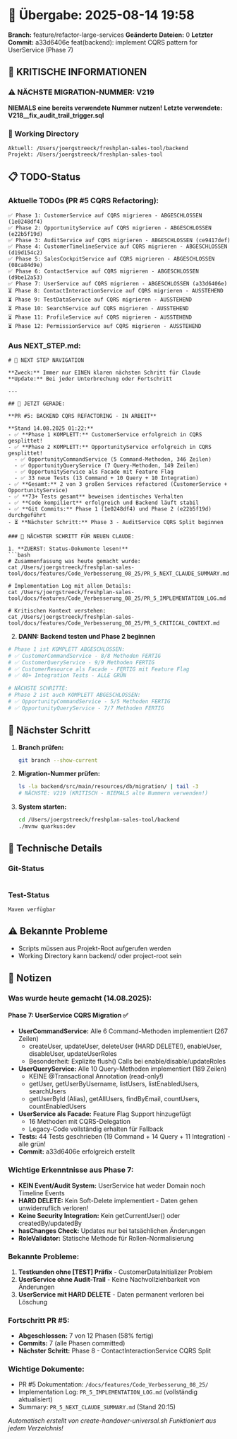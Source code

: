 # 🤝 Übergabe: 2025-08-14 19:58
**Branch:** feature/refactor-large-services
**Geänderte Dateien:** 0
**Letzter Commit:** a33d6406e feat(backend): implement CQRS pattern for UserService (Phase 7)

## 🚨 KRITISCHE INFORMATIONEN

### ⚠️ NÄCHSTE MIGRATION-NUMMER: V219
**NIEMALS eine bereits verwendete Nummer nutzen!**
**Letzte verwendete: V218__fix_audit_trail_trigger.sql**

### 📍 Working Directory
```
Aktuell: /Users/joergstreeck/freshplan-sales-tool/backend
Projekt: /Users/joergstreeck/freshplan-sales-tool
```

## 📋 TODO-Status

### Aktuelle TODOs (PR #5 CQRS Refactoring):
```
✅ Phase 1: CustomerService auf CQRS migrieren - ABGESCHLOSSEN (1e0248df4)
✅ Phase 2: OpportunityService auf CQRS migrieren - ABGESCHLOSSEN (e22b5f19d)
✅ Phase 3: AuditService auf CQRS migrieren - ABGESCHLOSSEN (ce9417def)
✅ Phase 4: CustomerTimelineService auf CQRS migrieren - ABGESCHLOSSEN (d19d154c2)
✅ Phase 5: SalesCockpitService auf CQRS migrieren - ABGESCHLOSSEN (08ca84d9e)
✅ Phase 6: ContactService auf CQRS migrieren - ABGESCHLOSSEN (d9be12a53)
✅ Phase 7: UserService auf CQRS migrieren - ABGESCHLOSSEN (a33d6406e)
⏳ Phase 8: ContactInteractionService auf CQRS migrieren - AUSSTEHEND
⏳ Phase 9: TestDataService auf CQRS migrieren - AUSSTEHEND
⏳ Phase 10: SearchService auf CQRS migrieren - AUSSTEHEND
⏳ Phase 11: ProfileService auf CQRS migrieren - AUSSTEHEND
⏳ Phase 12: PermissionService auf CQRS migrieren - AUSSTEHEND
```

### Aus NEXT_STEP.md:
```
# 🧭 NEXT STEP NAVIGATION

**Zweck:** Immer nur EINEN klaren nächsten Schritt für Claude
**Update:** Bei jeder Unterbrechung oder Fortschritt

---

## 🎯 JETZT GERADE:

**PR #5: BACKEND CQRS REFACTORING - IN ARBEIT**

**Stand 14.08.2025 01:22:**
- ✅ **Phase 1 KOMPLETT:** CustomerService erfolgreich in CQRS gesplittet!
- ✅ **Phase 2 KOMPLETT:** OpportunityService erfolgreich in CQRS gesplittet!
  - ✅ OpportunityCommandService (5 Command-Methoden, 346 Zeilen)
  - ✅ OpportunityQueryService (7 Query-Methoden, 149 Zeilen)  
  - ✅ OpportunityService als Facade mit Feature Flag
  - ✅ 33 neue Tests (13 Command + 10 Query + 10 Integration)
- ✅ **Gesamt:** 2 von 3 großen Services refactored (CustomerService + OpportunityService)
- ✅ **73+ Tests gesamt** beweisen identisches Verhalten
- ✅ **Code kompiliert** erfolgreich und Backend läuft stabil
- ✅ **Git Commits:** Phase 1 (1e0248df4) und Phase 2 (e22b5f19d) durchgeführt
- ⏳ **Nächster Schritt:** Phase 3 - AuditService CQRS Split beginnen

### 🚨 NÄCHSTER SCHRITT FÜR NEUEN CLAUDE:

1. **ZUERST: Status-Dokumente lesen!**
```bash
# Zusammenfassung was heute gemacht wurde:
cat /Users/joergstreeck/freshplan-sales-tool/docs/features/Code_Verbesserung_08_25/PR_5_NEXT_CLAUDE_SUMMARY.md

# Implementation Log mit allen Details:
cat /Users/joergstreeck/freshplan-sales-tool/docs/features/Code_Verbesserung_08_25/PR_5_IMPLEMENTATION_LOG.md

# Kritischen Kontext verstehen:
cat /Users/joergstreeck/freshplan-sales-tool/docs/features/Code_Verbesserung_08_25/PR_5_CRITICAL_CONTEXT.md
```

2. **DANN: Backend testen und Phase 2 beginnen**
```bash
# Phase 1 ist KOMPLETT ABGESCHLOSSEN:
# ✅ CustomerCommandService - 8/8 Methoden FERTIG
# ✅ CustomerQueryService - 9/9 Methoden FERTIG  
# ✅ CustomerResource als Facade - FERTIG mit Feature Flag
# ✅ 40+ Integration Tests - ALLE GRÜN

# NÄCHSTE SCHRITTE:
# Phase 2 ist auch KOMPLETT ABGESCHLOSSEN:
# ✅ OpportunityCommandService - 5/5 Methoden FERTIG
# ✅ OpportunityQueryService - 7/7 Methoden FERTIG  
```

## 🎯 Nächster Schritt

1. **Branch prüfen:**
   ```bash
   git branch --show-current
   ```

2. **Migration-Nummer prüfen:**
   ```bash
   ls -la backend/src/main/resources/db/migration/ | tail -3
   # NÄCHSTE: V219 (KRITISCH - NIEMALS alte Nummern verwenden!)
   ```

3. **System starten:**
   ```bash
   cd /Users/joergstreeck/freshplan-sales-tool/backend
   ./mvnw quarkus:dev
   ```

## 🔧 Technische Details

### Git-Status
```

```

### Test-Status
```
Maven verfügbar
```

## ⚠️ Bekannte Probleme

- Scripts müssen aus Projekt-Root aufgerufen werden
- Working Directory kann backend/ oder project-root sein

## 📝 Notizen

### Was wurde heute gemacht (14.08.2025):

#### Phase 7: UserService CQRS Migration ✅
- **UserCommandService:** Alle 6 Command-Methoden implementiert (267 Zeilen)
  - createUser, updateUser, deleteUser (HARD DELETE!), enableUser, disableUser, updateUserRoles
  - Besonderheit: Explizite flush() Calls bei enable/disable/updateRoles
- **UserQueryService:** Alle 10 Query-Methoden implementiert (189 Zeilen)
  - KEINE @Transactional Annotation (read-only!)
  - getUser, getUserByUsername, listUsers, listEnabledUsers, searchUsers
  - getUserById (Alias), getAllUsers, findByEmail, countUsers, countEnabledUsers
- **UserService als Facade:** Feature Flag Support hinzugefügt
  - 16 Methoden mit CQRS-Delegation
  - Legacy-Code vollständig erhalten für Fallback
- **Tests:** 44 Tests geschrieben (19 Command + 14 Query + 11 Integration) - alle grün!
- **Commit:** a33d6406e erfolgreich erstellt

### Wichtige Erkenntnisse aus Phase 7:
- **KEIN Event/Audit System:** UserService hat weder Domain noch Timeline Events
- **HARD DELETE:** Kein Soft-Delete implementiert - Daten gehen unwiderruflich verloren!
- **Keine Security Integration:** Kein getCurrentUser() oder createdBy/updatedBy
- **hasChanges Check:** Updates nur bei tatsächlichen Änderungen
- **RoleValidator:** Statische Methode für Rollen-Normalisierung

### Bekannte Probleme:
1. **Testkunden ohne [TEST] Präfix** - CustomerDataInitializer Problem
2. **UserService ohne Audit-Trail** - Keine Nachvollziehbarkeit von Änderungen
3. **UserService mit HARD DELETE** - Daten permanent verloren bei Löschung

### Fortschritt PR #5:
- **Abgeschlossen:** 7 von 12 Phasen (58% fertig)
- **Commits:** 7 (alle Phasen committed)
- **Nächster Schritt:** Phase 8 - ContactInteractionService CQRS Split

### Wichtige Dokumente:
- PR #5 Dokumentation: `/docs/features/Code_Verbesserung_08_25/`
- Implementation Log: `PR_5_IMPLEMENTATION_LOG.md` (vollständig aktualisiert)
- Summary: `PR_5_NEXT_CLAUDE_SUMMARY.md` (Stand 20:15)

_Automatisch erstellt von create-handover-universal.sh_
_Funktioniert aus jedem Verzeichnis!_
